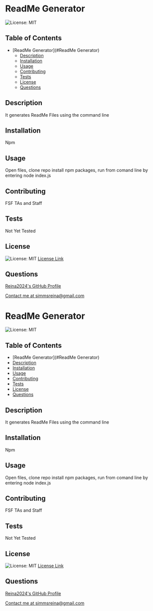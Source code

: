 # ReadMe Generator
![License: MIT](https://img.shields.io/badge/License-MIT-yellow.svg)

## Table of Contents

- [ReadMe Generator](#ReadMe Generator)
  - [Description](#description)
  - [Installation](#installation)
  - [Usage](#usage)
  - [Contributing](#contributing)
  - [Tests](#tests)
  - [License](#license)
  - [Questions](#questions)

## Description
It generates ReadMe Files using the command line 

## Installation
Npm

## Usage
Open files, clone repo install npm packages, run from comand line by entering node index.js

## Contributing
FSF TAs and Staff

## Tests
Not Yet Tested


## License
![License: MIT](https://img.shields.io/badge/License-MIT-yellow.svg) [License Link](https://opensource.org/licenses/MIT)
## Questions

[Reina2024's GitHub Profile](https://github.com/Reina2024)

[Contact me at simmsreina@gmail.com](mailto:simmsreina@gmail.com)

# ReadMe Generator
![License: MIT](https://img.shields.io/badge/License-MIT-yellow.svg)


## Table of Contents


- [ReadMe Generator](#ReadMe Generator)
 - [Description](#description)
 - [Installation](#installation)
 - [Usage](#usage)
 - [Contributing](#contributing)
 - [Tests](#tests)
 - [License](#license)
 - [Questions](#questions)


## Description
It generates ReadMe Files using the command line


## Installation
Npm


## Usage
Open files, clone repo install npm packages, run from comand line by entering node index.js


## Contributing
FSF TAs and Staff


## Tests
Not Yet Tested




## License
![License: MIT](https://img.shields.io/badge/License-MIT-yellow.svg) [License Link](https://opensource.org/licenses/MIT)
## Questions


[Reina2024's GitHub Profile](https://github.com/Reina2024)


[Contact me at simmsreina@gmail.com](mailto:simmsreina@gmail.com)

